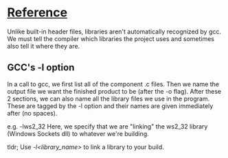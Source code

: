 # [Reference](https://access.redhat.com/documentation/en-us/red_hat_enterprise_linux/7/html/developer_guide/gcc-using-libraries)

Unlike built-in header files, libraries aren't automatically recognized by gcc.  We must tell the compiler which libraries the project uses and sometimes also tell it where they are.

## GCC's -l option
In a call to gcc, we first list all of the component .c files.  Then we name the output file we want the finished product to be (after the -o flag).  After these 2 sections, we can also name all the library files we use in the program.  These are tagged by the -l option and their names are given immediately after (no spaces).

e.g. -lws2_32
Here, we specify that we are "linking" the ws2_32 library (Windows Sockets dll) to whatever we're building.

tldr;
Use *-l<library_name>* to link a library to your build.